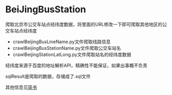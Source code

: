 # BeiJingBusStation
爬取北京市公交车站点经纬度数据，将里面的URL修改一下即可爬取其他地区的公交车站点经纬度

* crawlBeijingBusLineName.py文件爬取线路信息
* crawlBeijingBusStationName.py文件爬取公交车站名
* crawlBeijingStationLatLong.py文件爬取站名的经纬度数据

经纬度来源于百度的地址解析API，精确性不能保证，如果出事概不负责

sqlResult是爬取的数据，存储成了.sql文件

其他信息见[简书](https://www.jianshu.com/p/f18ea9c53a2f)